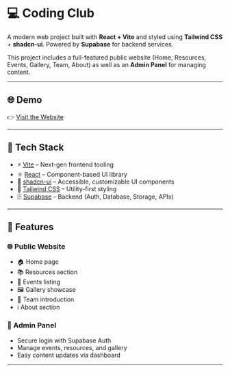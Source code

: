 # 💻 Coding Club

A modern web project built with **React + Vite** and styled using **Tailwind CSS** + **shadcn-ui**. Powered by **Supabase** for backend services.

This project includes a full-featured public website (Home, Resources, Events, Gallery, Team, About) as well as an **Admin Panel** for managing content.

---

## 🌐 Demo

👉 [Visit the Website](https://your-demo-link.com)

---

## 🚀 Tech Stack

* ⚡ [Vite](https://vitejs.dev/) – Next-gen frontend tooling
* ⚛️ [React](https://reactjs.org/) – Component-based UI library
* 🎨 [shadcn-ui](https://ui.shadcn.com/) – Accessible, customizable UI components
* 💨 [Tailwind CSS](https://tailwindcss.com/) – Utility-first styling
* 🗄️ [Supabase](https://supabase.com/) – Backend (Auth, Database, Storage, APIs)

---

## 📂 Features

### 🌐 Public Website

* 🏠 Home page
* 📚 Resources section
* 📅 Events listing
* 🖼️ Gallery showcase
* 👥 Team introduction
* ℹ️ About section

### 🔑 Admin Panel

* Secure login with Supabase Auth
* Manage events, resources, and gallery
* Easy content updates via dashboard

---
